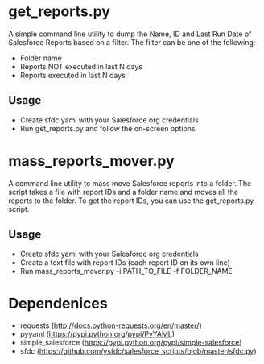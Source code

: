 # get_reports.py

A simple command line utility to dump the Name, ID and Last Run Date of Salesforce Reports 
based on a filter. The filter can be one of the following:
* Folder name
* Reports NOT executed in last N days
* Reports executed in last N days

## Usage

* Create sfdc.yaml with your Salesforce org credentials
* Run get_reports.py and follow the on-screen options

# mass_reports_mover.py

A command line utility to mass move Salesforce reports into a folder. 
The script takes a file with report IDs and a folder name and moves all the reports to the folder.
To get the report IDs, you can use the get_reports.py script.

## Usage

* Create sfdc.yaml with your Salesforce org credentials
* Create a text file with report IDs (each report ID on its own line)
* Run mass_reports_mover.py -i PATH_TO_FILE -f FOLDER_NAME
 

# Dependenices

* requests (http://docs.python-requests.org/en/master/)
* pyyaml (https://pypi.python.org/pypi/PyYAML)
* simple_salesforce (https://pypi.python.org/pypi/simple-salesforce)
* sfdc (https://github.com/ysfdc/salesforce_scripts/blob/master/sfdc.py)
